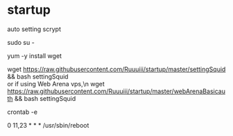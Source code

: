 # startup
auto setting scrypt 

sudo su -

yum -y install wget

wget https://raw.githubusercontent.com/Ruuuiii/startup/master/settingSquid && bash settingSquid \
or if using Web Arena vps,\n
wget https://raw.githubusercontent.com/Ruuuiii/startup/master/webArenaBasicauth && bash settingSquid 



crontab -e 

0 11,23 * * * /usr/sbin/reboot
